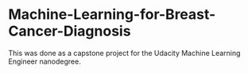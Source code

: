 # Machine-Learning-for-Breast-Cancer-Diagnosis
This was done as a capstone project for the Udacity Machine Learning Engineer nanodegree.
